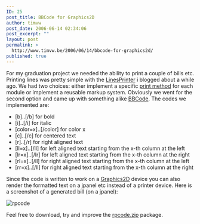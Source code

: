 ```yaml
---
ID: 25
post_title: BBCode for Graphics2D
author: timvw
post_date: 2006-06-14 02:34:06
post_excerpt: ""
layout: post
permalink: >
  http://www.timvw.be/2006/06/14/bbcode-for-graphics2d/
published: true
---
```

<p>For my graduation project we needed the ability to print a couple of bills etc. Printing lines was pretty simple with the <a href="http://www.timvw.be/wp-content/code/java/LinesPrinter.java.txt">LinesPrinter</a> i blogged about a while ago. We had two choices: either implement a specific <a href="http://java.sun.com/j2se/1.5.0/docs/api/java/awt/print/Printable.html#print(java.awt.Graphics,%20java.awt.print.PageFormat,%20int)">print method</a> for each module or implement a reusable markup system. Obviously we went for the second option and came up with something alike <a href="http://en.wikipedia.org/wiki/BBCode">BBCode</a>. The codes we implemented are:</p>

<ul>
<li>[b]..[/b] for bold</li>
<li>[i]..[/i] for italic</li>
<li>[color=x]..[/color] for color x</li>
<li>[c]..[/c] for centered text</li>
<li>[r]..[/r] for right aligned text</li>
<li>[ll=x]..[/ll] for left aligned text starting from the x-th column at the left</li>
<li>[lr=x]..[/lr] for left aligned text starting from the x-th column at the right</li>
<li>[rl=x]..[/ll] for right aligned text starting from the x-th column at the left</li>
<li>[rr=x]..[/ll] for right aligned text starting from the x-th column at the right</li>
</ul>

<p>Since the code is written to work on a <a href="http://java.sun.com/j2se/1.5.0/docs/api/java/awt/Graphics2D.html">Graphics2D</a> device you can also render the formatted text on a jpanel etc instead of a printer device. Here is a screenshot of a generated bill (on a jpanel):</p>

<img src="http://www.timvw.be/wp-content/images/rpcode.png" alt="rpcode"/>

<p>Feel free to download, try and improve the <a href="http://www.timvw.be/wp-content/code/java/rpcode.zip">rpcode.zip</a> package.</p>